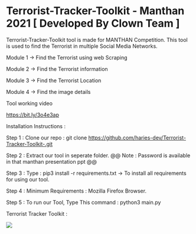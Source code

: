 # Terrorist-Tracker-Toolkit - Manthan 2021 [ Developed By Clown Team ]


Terrorist-Tracker-Toolkit tool is made for MANTHAN Competition. This tool is used to find the Terrorist in multiple Social Media Networks.

Module 1 -> Find the Terrorist using web Scraping 

Module 2 -> Find the Terrorist information 

Module 3 -> Find the Terrorist Location

Module 4 -> Find the image details


Tool working video 

https://bit.ly/3o4e3ap


Installation Instructions :

  Step 1 : Clone our repo  : git clone https://github.com/haries-dev/Terrorist-Tracker-Toolkit-.git
  
  Step 2 : Extract our tool in seperate folder. @@ Note : Password is available in that manthan presentation ppt @@
  
  Step 3 : Type : pip3 install -r requirements.txt -> To install all requirements for using our tool.
  
  Step 4 : Minimum Requirements : Mozilla Firefox Browser.
  
  Step 5 : To run our Tool, Type This command : python3 main.py


Terrorist Tracker Toolkit :

<img src="./Demo.jpg">

